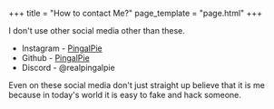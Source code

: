 +++
title = "How to contact Me?"
page_template = "page.html"
+++

I don't use other social media other than these.

- Instagram - [PingalPie](https://instagram.com/PingalPie)
- Github - [PingalPie](https://github.com/PingalPie)
- Discord - @realpingalpie

Even on these social media don't just straight up believe that it is me because in today's world it is easy to fake and hack someone.
